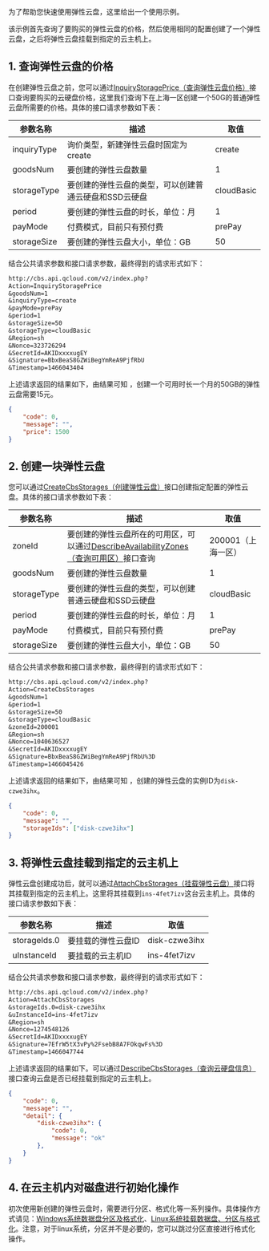 为了帮助您快速使用弹性云盘，这里给出一个使用示例。

该示例首先查询了要购买的弹性云盘的价格，然后使用相同的配置创建了一个弹性云盘，之后将弹性云盘挂载到指定的云主机上。

## 1. 查询弹性云盘的价格

在创建弹性云盘之前，您可以通过[InquiryStoragePrice（查询弹性云盘价格）](/doc/api/364/2522)接口查询要购买的云硬盘价格，这里我们查询下在上海一区创建一个50G的普通弹性云盘所需要的价格。具体的接口请求参数如下表：

| 参数名称 | 描述 |  取值 |
| --- | --- | --- |
| inquiryType | 询价类型，新建弹性云盘时固定为create |create |
| goodsNum | 要创建的弹性云盘数量 | 1 |
| storageType | 要创建的弹性云盘的类型，可以创建普通云硬盘和SSD云硬盘  | cloudBasic |
| period | 要创建的弹性云盘的时长，单位：月 | 1 |
| payMode | 付费模式，目前只有预付费 | prePay |
| storageSize | 要创建的弹性云盘大小，单位：GB | 50 |

 结合公共请求参数和接口请求参数，最终得到的请求形式如下：
```txt
http://cbs.api.qcloud.com/v2/index.php?
Action=InquiryStoragePrice
&goodsNum=1
&inquiryType=create
&payMode=prePay
&period=1
&storageSize=50
&storageType=cloudBasic
&Region=sh
&Nonce=323726294
&SecretId=AKIDxxxxugEY
&Signature=BbxBeaS8GZWiBegYmReA9PjfRbU
&Timestamp=1466043404
```

上述请求返回的结果如下，由结果可知 ，创建一个可用时长一个月的50GB的弹性云盘需要15元。
```json
{
	"code": 0,
	"message": "",
	"price": 1500
}
```


## 2. 创建一块弹性云盘

您可以通过[CreateCbsStorages（创建弹性云盘）](/doc/api/364/2524)接口创建指定配置的弹性云盘。具体的接口请求参数如下表：

| 参数名称 | 描述 |  取值 |
| --- | --- | --- |
| zoneId | 要创建的弹性云盘所在的可用区，可以通过[DescribeAvailabilityZones（查询可用区）](/doc/api/229/1286)接口查询 | 200001（上海一区）|
| goodsNum | 要创建的弹性云盘数量 | 1 |
| storageType | 要创建的弹性云盘的类型，可以创建普通云硬盘和SSD云硬盘  | cloudBasic |
| period | 要创建的弹性云盘的时长，单位：月 | 1 |
| payMode | 付费模式，目前只有预付费 | prePay |
| storageSize | 要创建的弹性云盘大小，单位：GB | 50 |

 结合公共请求参数和接口请求参数，最终得到的请求形式如下：

```txt
http://cbs.api.qcloud.com/v2/index.php?
Action=CreateCbsStorages
&goodsNum=1
&period=1
&storageSize=50
&storageType=cloudBasic
&zoneId=200001
&Region=sh
&Nonce=1040636527
&SecretId=AKIDxxxxugEY
&Signature=BbxBeaS8GZWiBegYmReA9PjfRbU%3D
&Timestamp=1466045426
```

上述请求返回的结果如下，由结果可知 ，创建的弹性云盘的实例ID为`disk-czwe3ihx`。

```json
{
	"code": 0,
	"message": "",
	"storageIds": ["disk-czwe3ihx"]
}
```

## 3. 将弹性云盘挂载到指定的云主机上

弹性云盘创建成功后，就可以通过[AttachCbsStorages（挂载弹性云盘）](/doc/api/364/2520)接口将其挂载到指定的云主机上。这里将其挂载到`ins-4fet7izv`这台云主机上。具体的接口请求参数如下表：

| 参数名称 | 描述 |  取值 |
| --- | --- | --- |
| storageIds.0 | 要挂载的弹性云盘ID | disk-czwe3ihx |
| uInstanceId | 要挂载的云主机ID | ins-4fet7izv |

 结合公共请求参数和接口请求参数，最终得到的请求形式如下：

```txt
http://cbs.api.qcloud.com/v2/index.php?
Action=AttachCbsStorages
&storageIds.0=disk-czwe3ihx
&uInstanceId=ins-4fet7izv
&Region=sh
&Nonce=1274548126
&SecretId=AKIDxxxxugEY
&Signature=7EfrW5tX3vPy%2FsebB8A7FOkqwFs%3D
&Timestamp=1466047744
```

上述请求返回的结果如下。可以通过[DescribeCbsStorages（查询云硬盘信息）](/doc/api/364/2519)接口查询云盘是否已经挂载到指定的云主机上。

```json
{
	"code": 0,
	"message": "",
	"detail": {
		"disk-czwe3ihx": {
			"code": 0,
			"message": "ok"
		},
	}
}
```

## 4. 在云主机内对磁盘进行初始化操作

初次使用新创建的弹性云盘时，需要进行分区、格式化等一系列操作。具体操作方式请见：[Windows系统数据盘分区及格式化](/doc/product/213/2158)、[Linux系统挂载数据盘、分区与格式化](/doc/product/362/3893)。注意，对于linux系统，分区并不是必要的，您可以跳过分区直接进行格式化操作。

